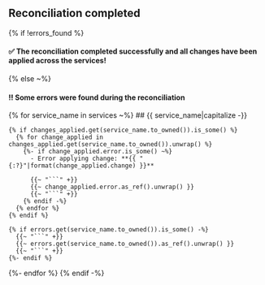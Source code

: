## Reconciliation completed
{% if !errors_found %}
  #### ✅ The reconciliation completed successfully and all changes have been applied across the services!
{% else ~%}
  #### ‼️ Some errors were found during the reconciliation
  {% for service_name in services ~%}
    ## {{ service_name|capitalize -}}

    {% if changes_applied.get(service_name.to_owned()).is_some() %}
      {% for change_applied in changes_applied.get(service_name.to_owned()).unwrap() %}
        {%- if change_applied.error.is_some() ~%}
          - Error applying change: **{{ "{:?}"|format(change_applied.change) }}**

          {{~ "```" +}}
          {{~ change_applied.error.as_ref().unwrap() }}
          {{~ "```" +}}
        {% endif -%}
      {% endfor %}
    {% endif %}

    {% if errors.get(service_name.to_owned()).is_some() -%}
      {{~ "```" +}}
      {{~ errors.get(service_name.to_owned()).as_ref().unwrap() }}
      {{~ "```" +}}
    {%- endif %}
  {%- endfor %}
{% endif -%}
